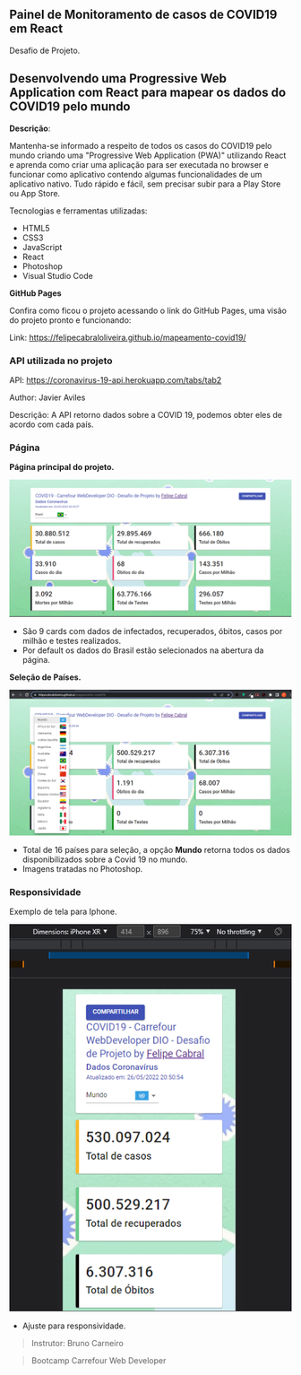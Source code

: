 ## Painel de Monitoramento de casos de COVID19 em React 

Desafio de Projeto.

## Desenvolvendo uma Progressive Web Application com React para mapear os dados do COVID19 pelo mundo



**Descrição**:

Mantenha-se informado a respeito de todos os casos do COVID19 pelo mundo criando uma "Progressive Web Application (PWA)" utilizando React e aprenda como criar uma aplicação para ser executada no browser e funcionar como aplicativo contendo algumas funcionalidades de um aplicativo nativo. Tudo rápido e fácil, sem precisar subir para a Play Store ou App Store.



Tecnologias e ferramentas utilizadas:

- HTML5
- CSS3
- JavaScript
- React
- Photoshop
- Visual Studio Code



**GitHub Pages**

Confira como ficou o projeto acessando o link do GitHub Pages, uma visão do projeto pronto e funcionando:

Link: https://felipecabraloliveira.github.io/mapeamento-covid19/



### API utilizada no projeto

API: https://coronavirus-19-api.herokuapp.com/tabs/tab2

Author: Javier Aviles

Descrição: A API retorno dados sobre a COVID 19, podemos obter eles de acordo com cada país.



### Página

**Página principal do projeto.**

![Dados da Covid](img/dados-covid-19-apresentacao.png)

- São 9 cards com dados de infectados, recuperados, óbitos, casos por milhão e testes realizados.
- Por default os dados do Brasil estão selecionados na abertura da página.



**Seleção de Países.**

![Dados da Covid](img/dados-covid-19-apresentacao-paises.png)

- Total de 16 países para seleção, a opção **Mundo** retorna todos os dados disponibilizados sobre a Covid 19 no mundo.
- Imagens tratadas no Photoshop.



### Responsividade

Exemplo de tela para Iphone.

![Dados da Covid](img/dados-covid-19-apresentacao-responsividade.png)

- Ajuste para responsividade.



> Instrutor: Bruno Carneiro

> Bootcamp Carrefour Web Developer







